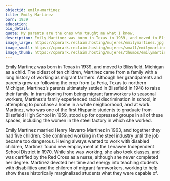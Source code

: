 ```yaml
---
objectid: emily-martinez
title: Emily Martinez
born: 1939
education:
bio_detail:
quote: My parents are the ones who taught me what I know.
description: Emily Martinez was born in Texas in 1939, and moved to Blissfield, Michigan as a child. The oldest of ten children, Martinez came from a family with a long history of working as migrant farmers. Although her grandparents and parents grew up following the crop from La Feria, Texas to northern Michigan, Martinez’s parents ultimately settled in Blissfield in 1948 to raise their family. In transitioning from being migrant farmworkers to seasonal workers, Martinez’s family experienced racial discrimination in school, in attempting to purchase a home in a white neighborhood, and at work.
image_large: https://cpmrark.reclaim.hosting/mujeres/emilymartinez.jpg
image_small: https://cpmrark.reclaim.hosting/mujeres/small/emilymartinez_sm.jpg
image_thumb: https://cpmrark.reclaim.hosting/mujeres/thumbs/emilymartinez_th.jpg
---
```


Emily Martinez was born in Texas in 1939, and moved to Blissfield, Michigan as a child. The oldest of ten children, Martinez came from a family with a long history of working as migrant farmers. Although her grandparents and parents grew up following the crop from La Feria, Texas to northern Michigan, Martinez’s parents ultimately settled in Blissfield in 1948 to raise their family. In transitioning from being migrant farmworkers to seasonal workers, Martinez’s family experienced racial discrimination in school, in attempting to purchase a home in a white neighborhood, and at work. Martinez, who was one of the first Hispanic students to graduate from Blissfield High School in 1959, stood up for oppressed groups in all of these spaces, including the women in the steel factory in which she worked.

Emily Martinez married Henry Navarro Martinez in 1963, and together they had five children. She continued working in the steel industry until the job became too dangerous. Having always wanted to work with disabled children, Martinez found new employment at the Lenawee Independent School District in 1970. While she was working, she also took classes, and was certified by the Red Cross as a nurse, although she never completed her degree. Martinez devoted her time and energy into teaching students with disabilities and the children of migrant farmworkers, working to help show these historically marginalized students what they were capable of.

